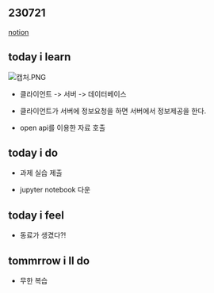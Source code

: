 ## 230721

[notion](https://glib-glitter-8ce.notion.site/week1-6aa8063a82274431b6ba76104ef1e3e3?pvs=4)

## today i learn

![캡처.PNG](https://s3-us-west-2.amazonaws.com/secure.notion-static.com/68a6bc00-21e4-4d86-9a56-cc692f4fe258/%EC%BA%A1%EC%B2%98.png)
- 클라이언트 -> 서버 -> 데이터베이스

- 클라이언트가 서버에 정보요청을 하면 서버에서 정보제공을 한다.

- open api를 이용한 자료 호출

## today i do

- 과제 실습 제출

- jupyter notebook 다운

## today i feel

- 동료가 생겼다?!

## tommrrow i ll do

- 무한 복습

